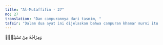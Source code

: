 ```yaml
---
title: "Al-Mutaffifin - 27"
no: 27
translation: "Dan campurannya dari tasnim, "
tafsir: "Dalam dua ayat ini dijelaskan bahwa campuran khamar murni itu ialah dari tasnim yang datang dari daerah yang tinggi. Tasnim adalah mata air yang menjadi sumber air minum orang-orang yang didekatkan kepada Allah."
---
```


وَمِزَاجُهٗ مِنْ تَسْنِيْمٍۙ
